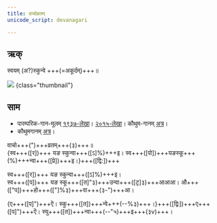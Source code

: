 ```yaml
---
title: वाचोव्रतम्  
unicode_script: devanagari  

---
```


## ऋक्

स्वयम् (अ?)स्कुन्वे +++(=अकूर्दम्)+++॥

![](..//devaH/AryaH/hindukaH/vAk/images/mood/skipping-happy.jpg)
{class="thumbnail"}

## साम

- पारम्परिक-गान-मूलम् [१९३७-लेखा](https://archive.org/stream/sAmaveda-jaiminIya-paravastu-paramparA-docs/sAmaveda-paravastu-1937#page/n9/mode/1up&sa=D&ust=1542425956418000)। [२०१५-लेखा](https://archive.org/stream/sAmaveda-jaiminIya-paravastu-paramparA-docs/VIVAAHA%20UPANAYANA%20SAAMAANI#page/n3/mode/1up&sa=D&ust=1542425956418000)। कौथुम-गानम् [अत्र](https://archive.org/details/SamaVedaSanhitaWithSayanabhashyaVolume2SatyavrataSamasrami1876bis_201804/page/n519&sa=D&ust=1542425956419000)।
- कौथुमगानम् [अत्र](https://archive.org/details/SamaVedaSanhitaWithSayanabhashyaVolume2SatyavrataSamasrami1876bis_201804/page/n519)।
<div class="audioEmbed"  caption="रामानुजार्यः 1974 " src="https://archive
.org/download/jaiminIya-sAma-gAna-paravastu-tradition-rAmAnuja/vAchovratam.mp3"></div>
<div class="audioEmbed"  caption="गोपालार्यः 2015  " src="https://archive
.org/download/jaiminIya-sAma-gAna-paravastu-tradition-gopAla-2015/vAchovratam.mp3"></div>
<div class="audioEmbed"  caption="गोपालपवनयोर् अनुवचनम् 2015 1x" src="https://archive
.org/download/jaiminIya-sAma-gAna-paravastu-tradition-anuvachanam-gopAla-pavana-2015/vAchovratam.mp3"></div>
<div class="audioEmbed"  caption="गोपालपवनयोर् अनुवचनम् 2015 1.5x" src="https://archive
.org/download/jaiminIya-sAma-gAna-paravastu-tradition-anuvachanam-gopAla-pavana-2015-150p-speed/vAchovratam.mp3"></div>

वाचो+++(")+++व्रतम्+++(३)+++॥  
{स्व+++([र])+++ यङ स्कुन्वा+++([ऽ]%)+++इ। स्व+++([पो])+++यङस्कू+++(%)+++न्वा+++([प्रे])+++इ।}+++([द्वि:])+++

स्व+++([र])+++ यङ स्कुन्वा+++([ऽ]%)+++इ।  
स्व+++([प])+++ यङ स्कू+++([त]"३)+++उन्वा+++([टृ]३)+++आआआ। औ+++(["प])+++हो+++(["]%३)+++वा+++(३-")+++आ।

{ए+++([प]")+++ऎ। स्कु+++([त])+++न्वे+++(--%३)+++।}+++([द्विः])+++ए+++([प]")+++ऎ। स्यु+++([त])+++न्वा+++(--"५)+++इ+++(३v)+++।
